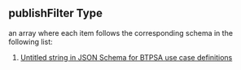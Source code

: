 ## publishFilter Type

an array where each item follows the corresponding schema in the following list:

1.  [Untitled string in JSON Schema for BTPSA use case definitions](btpsa-usecase-properties-services-items-allof-1-then-allof-38-then-allof-0-then-properties-parameters-properties-rules-properties-topicrules-properties-publishfilter-items-0.md "check type definition")
